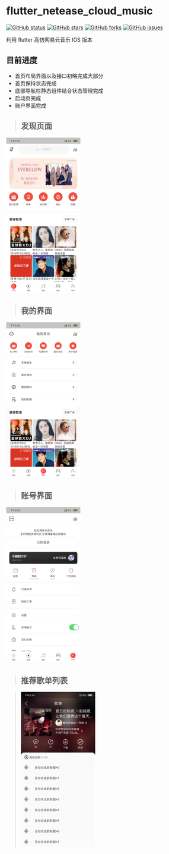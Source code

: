 # flutter_netease_cloud_music

[![GitHub status](https://img.shields.io/badge/status-10%25-brightgreen.svg)](https://github.com/UvDream/flutter_netease_cloud_music)
[![GitHub stars](https://img.shields.io/github/stars/UvDream/flutter_netease_cloud_music.svg)](https://github.com/UvDream/flutter_netease_cloud_music/stargazers)
[![GitHub forks](https://img.shields.io/github/forks/UvDream/flutter_netease_cloud_music.svg)](https://github.com/UvDream/flutter_netease_cloud_music/network)
[![GitHub issues](https://img.shields.io/github/issues/UvDream/flutter_netease_cloud_music.svg)](https://github.com/UvDream/flutter_netease_cloud_music/issues)

利用 flutter 高仿网易云音乐 IOS 版本

## 目前进度

- 首页布局界面以及接口初略完成大部分
- 首页保持状态完成
- 底部导航栏静态组件结合状态管理完成
- 启动页完成
- 账户界面完成

> ## 发现页面

<img src="https://github.com/UvDream/flutter_netease_cloud_music/blob/master/docs/images/Find.PNG?raw=true" width="200px"  />

> ## 我的界面

<img src="https://github.com/UvDream/flutter_netease_cloud_music/blob/master/docs/images/my.PNG?raw=true" width="200px"  />

> ## 账号界面

<img src="https://github.com/UvDream/flutter_netease_cloud_music/blob/master/docs/images/count.PNG?raw=true" width="200px"  />

> ## 推荐歌单列表

> <img src="https://github.com/UvDream/flutter_netease_cloud_music/blob/master/docs/images/songList.JPG?raw=true" width="200px"  />

